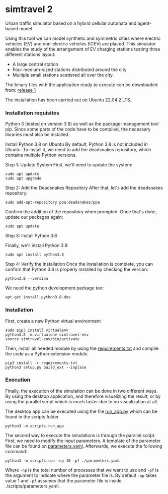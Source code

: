 # simtravel 2
Urban traffic simulator based on a hybrid cellular automata and agent-based model.

Using this tool we can model synthetic and symmetric cities where electric vehicles (EV) and non-electric vehicles (ICEV) are placed. This simulator enables the study of the arrangement of EV charging stations testing three different stations layout:

* A large central station
* Four medium-sized stations distributed around the city
* Multiple small stations scattered all over the city.

The binary files with the application ready to execute can be downloaded from: [release 1](https://github.com/amarogs/simtravel/releases/tag/1.0)

The installation has been carried out on Ubuntu 22.04.2 LTS.

### Installation requisites
Python 3 (tested on version 3.8) as well as the package-management tool pip. Since some parts of the code have to be compiled, the necessary libraries must also be installed.

Install Python 3.8 on Ubuntu
By default, Python 3.8 is not included in Ubuntu. To install it, we need to add the deadsnakes repository, which contains multiple Python versions.

Step 1: Update System
First, we'll need to update the system:

```
sudo apt update
sudo apt upgrade
```

Step 2: Add the Deadsnakes Repository
After that, let's add the deadsnakes repository:

```
sudo add-apt-repository ppa:deadsnakes/ppa
```

Confirm the addition of the repository when prompted. Once that's done, update our packages again:

```
sudo apt update
```

Step 3: Install Python 3.8

Finally, we'll install Python 3.8:

```
sudo apt install python3.8
```

Step 4: Verify the Installation
Once the installation is complete, you can confirm that Python 3.8 is properly installed by checking the version:

```
python3.8 --version
```

We need the python development package too:

```
apt-get install python3.8-dev
```

### Installation
First, create a new Python virtual environment 
 

```
sudo pip3 install virtualenv
python3.8 -m virtualenv simtravel-env
source simtravel-env/bin/activate
```
Then, install all needed module by using the [requirements.txt](./requirements.txt) and compile the code as a Python extension module.

```
pip3 install -r requirements.txt
python3 setup.py build_ext --inplace
```

### Execution
Finally, the execution of the simulation can be done in two different ways. By using the desktop application, and therefore visualizing the result, or by using the parallel script which is much faster due to no visualization at all.

The desktop app can be executed using the file [run_app.py](./scripts/run_app.py) which can be found in the scripts folder.


```
python3 -m scripts.run_app
```

The second way to execute the simulations is through the parallel script. 
First, we need to modify the input parameters. A template of the parameter file can be found on [parameters.yaml](./scripts/parameters.yaml). 
Afterwards, we execute the following command:

```
python3 -m scripts.run -np 16 -pf ./parameters.yaml
```

Where `-np` is the total number of processes that we want to use and `-pf` is the argument to indicate where the parameter file is. 
By default `-np` takes value 1 and `-pf` assumes that the parameter file is inside ./scripts/parameters.yaml.
